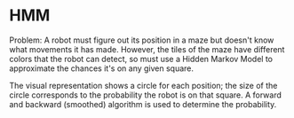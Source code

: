 # HMM

Problem: A robot must figure out its position in a maze but doesn't know what movements it has made. However, the tiles of the maze have different colors that the robot can detect, so must use a Hidden Markov Model to approximate the chances it's on any given square.

The visual representation shows a circle for each position; the size of the circle corresponds to the probability the robot is on that square. A forward and backward (smoothed) algorithm is used to determine the probability.

